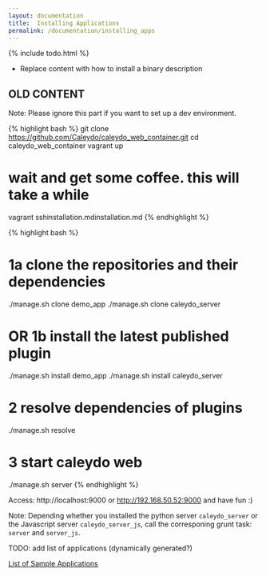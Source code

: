 ```yaml
---
layout: documentation
title:  Installing Applications
permalink: /documentation/installing_apps
---
```


{% include todo.html %}

* Replace content with how to install a binary description


## OLD CONTENT

Note: Please ignore this part if you want to set up a dev environment.

{% highlight bash  %}
git clone https://github.com/Caleydo/caleydo_web_container.git
cd caleydo_web_container
vagrant up
# wait and get some coffee. this will take a while
vagrant sshinstallation.mdinstallation.md
{% endhighlight %}


{% highlight bash  %}
# 1a clone the repositories and their dependencies
./manage.sh clone demo_app
./manage.sh clone caleydo_server

# OR 1b install the latest published plugin
./manage.sh install demo_app
./manage.sh install caleydo_server

# 2 resolve dependencies of plugins
./manage.sh resolve

# 3 start caleydo web
./manage.sh server
{% endhighlight %}

Access: http://localhost:9000 or http://192.168.50.52:9000 and have fun :)

Note:
Depending whether you installed the python server `caleydo_server` or the Javascript server `caleydo_server_js`, call the corresponing grunt task: `server` and `server_js`.

TODO: add list of applications (dynamically generated?)

[List of Sample Applications](https://github.com/Caleydo/?utf8=%E2%9C%93&query=sample)